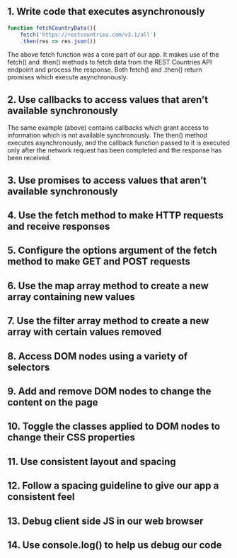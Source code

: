 ## 1. Write code that executes asynchronously

```js
function fetchCountryData(){
    fetch('https://restcountries.com/v3.1/all')
    .then(res => res.json())
```

The above fetch function was a core part of our app. It makes use of the fetch() and .then() methods to fetch data from the REST Countries API endpoint and process the response. Both fetch() and .then() return promises which execute asynchronously.

## 2. Use callbacks to access values that aren’t available synchronously

The same example (above) contains callbacks which grant access to information which is not available synchronously. The then() method executes asynchronously, and the callback function passed to it is executed only after the network request has been completed and the response has been received.

## 3. Use promises to access values that aren’t available synchronously



## 4. Use the fetch method to make HTTP requests and receive responses

## 5. Configure the options argument of the fetch method to make GET and POST requests

## 6. Use the map array method to create a new array containing new values

## 7. Use the filter array method to create a new array with certain values removed

## 8. Access DOM nodes using a variety of selectors

## 9. Add and remove DOM nodes to change the content on the page

## 10. Toggle the classes applied to DOM nodes to change their CSS properties

## 11. Use consistent layout and spacing

## 12. Follow a spacing guideline to give our app a consistent feel

## 13. Debug client side JS in our web browser

## 14. Use console.log() to help us debug our code
